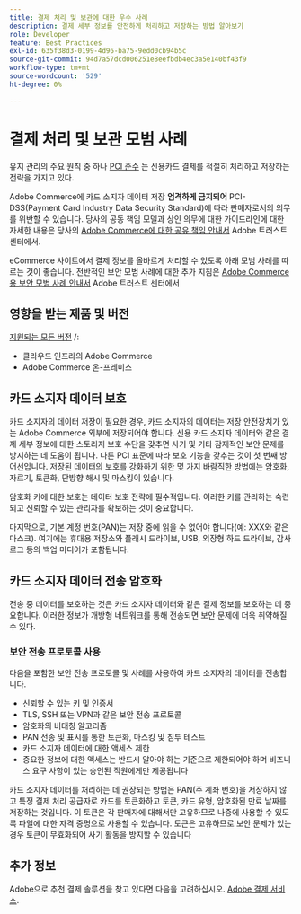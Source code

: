 ```yaml
---
title: 결제 처리 및 보관에 대한 우수 사례
description: 결제 세부 정보를 안전하게 처리하고 저장하는 방법 알아보기
role: Developer
feature: Best Practices
exl-id: 635f38d3-0199-4d96-ba75-9edd0cb94b5c
source-git-commit: 94d7a57dcd006251e8eefbdb4ec3a5e140bf43f9
workflow-type: tm+mt
source-wordcount: '529'
ht-degree: 0%

---
```


# 결제 처리 및 보관 모범 사례

유지 관리의 주요 원칙 중 하나 [PCI 준수](https://experienceleague.adobe.com/docs/commerce-admin/start/compliance/payments/compliance-pci.html) 는 신용카드 결제를 적절히 처리하고 저장하는 전략을 가지고 있다.

Adobe Commerce에 카드 소지자 데이터 저장 **엄격하게 금지되어** PCI-DSS(Payment Card Industry Data Security Standard)에 따라 판매자로서의 의무를 위반할 수 있습니다. 당사의 공동 책임 모델과 상인 의무에 대한 가이드라인에 대한 자세한 내용은 당사의 [Adobe Commerce에 대한 공유 책임 안내서](https://www.adobe.com/content/dam/cc/en/trust-center/ungated/whitepapers/experience-cloud/adobe-commerce-shared-responsibility-guide.pdf) Adobe 트러스트 센터에서.

eCommerce 사이트에서 결제 정보를 올바르게 처리할 수 있도록 아래 모범 사례를 따르는 것이 좋습니다. 전반적인 보안 모범 사례에 대한 추가 지침은 [Adobe Commerce용 보안 모범 사례 안내서](https://www.adobe.com/content/dam/cc/en/trust-center/ungated/whitepapers/experience-cloud/adobe-commerce-best-practices-guide.pdf) Adobe 트러스트 센터에서

## 영향을 받는 제품 및 버전

[지원되는 모든 버전](../../../release/versions.md) /:

* 클라우드 인프라의 Adobe Commerce
* Adobe Commerce 온-프레미스

## 카드 소지자 데이터 보호

카드 소지자의 데이터 저장이 필요한 경우, 카드 소지자의 데이터는 저장 안전장치가 있는 Adobe Commerce 외부에 저장되어야 합니다. 신용 카드 소지자 데이터와 같은 결제 세부 정보에 대한 스토리지 보호 수단을 갖추면 사기 및 기타 잠재적인 보안 문제를 방지하는 데 도움이 됩니다. 다른 PCI 표준에 따라 보호 기능을 갖추는 것이 첫 번째 방어선입니다. 저장된 데이터의 보호를 강화하기 위한 몇 가지 바람직한 방법에는 암호화, 자르기, 토큰화, 단방향 해시 및 마스킹이 있습니다.

암호화 키에 대한 보호는 데이터 보호 전략에 필수적입니다. 이러한 키를 관리하는 숙련되고 신뢰할 수 있는 관리자를 확보하는 것이 중요합니다.

마지막으로, 기본 계정 번호(PAN)는 저장 중에 읽을 수 없어야 합니다(예: XXX와 같은 마스크). 여기에는 휴대용 저장소와 플래시 드라이브, USB, 외장형 하드 드라이브, 감사 로그 등의 백업 미디어가 포함됩니다.

## 카드 소지자 데이터 전송 암호화

전송 중 데이터를 보호하는 것은 카드 소지자 데이터와 같은 결제 정보를 보호하는 데 중요합니다. 이러한 정보가 개방형 네트워크를 통해 전송되면 보안 문제에 더욱 취약해질 수 있다.

### 보안 전송 프로토콜 사용

다음을 포함한 보안 전송 프로토콜 및 사례를 사용하여 카드 소지자의 데이터를 전송합니다.

* 신뢰할 수 있는 키 및 인증서
* TLS, SSH 또는 VPN과 같은 보안 전송 프로토콜
* 암호화의 비대칭 알고리즘
* PAN 전송 및 표시를 통한 토큰화, 마스킹 및 침투 테스트
* 카드 소지자 데이터에 대한 액세스 제한
* 중요한 정보에 대한 액세스는 반드시 알아야 하는 기준으로 제한되어야 하며 비즈니스 요구 사항이 있는 승인된 직원에게만 제공됩니다

카드 소지자 데이터를 처리하는 데 권장되는 방법은 PAN(주 계좌 번호)을 저장하지 않고 특정 결제 처리 공급자로 카드를 토큰화하고 토큰, 카드 유형, 암호화된 만료 날짜를 저장하는 것입니다. 이 토큰은 각 판매자에 대해서만 고유하므로 나중에 사용할 수 있도록 파일에 대한 자격 증명으로 사용할 수 있습니다. 토큰은 고유하므로 보안 문제가 있는 경우 토큰이 무효화되어 사기 활동을 방지할 수 있습니다

## 추가 정보

Adobe으로 추천 결제 솔루션을 찾고 있다면 다음을 고려하십시오. [Adobe 결제 서비스](https://experienceleague.adobe.com/docs/commerce-merchant-services/payment-services/overview.html).
